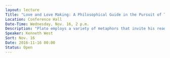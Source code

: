 ```yaml
---
layout: lecture
Title: "Love and Love Making: A Philosophical Guide in the Pursuit of Truth"
Location: Conference Hall
Date-Time: Wednesday, Nov. 16, 2 p.m.
Description: "Plato employs a variety of metaphors that invite his readers to think seriously about the relation of truth and sexuality.  We will examine what he has to say about this relation, and whether his contributions have any purchase for contemporary readers.  Is it helpful, in other words, to think about truth and sexuality in the way Plato hopes we will?  What is to be gained by encouraging readers to think closely about love and truth and sexuality?"
Speaker: Kenneth West
Sort: Nov. 16
Date: 2016-11-16 00:00
Status: Open
---
```

